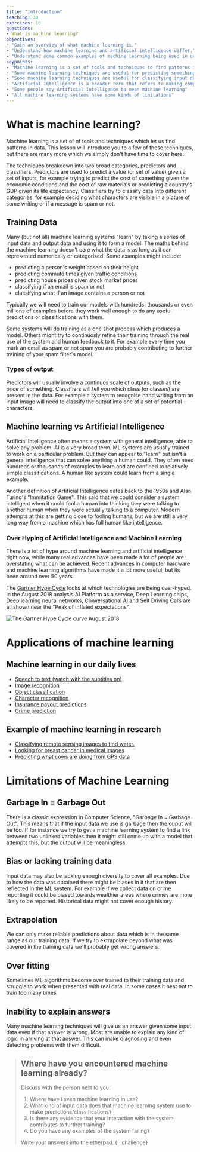 ```yaml
---
title: "Introduction"
teaching: 30
exercises: 10
questions:
- What is machine learning?
objectives:
- "Gain an overview of what machine learning is."
- "Understand how machine learning and artificial intelligence differ."
- "Understand some common examples of machine learning being used in our daily lives"
keypoints:
- "Machine learning is a set of tools and techniques to find patterns in data."
- "Some machine learning techniques are useful for predicting something given some input data."
- "Some machine learning techniques are useful for classifying input data and working out which class it belongs to."
- "Artificial Intelligence is a broader term that refers to making computers show human like intelligence."
- "Some people say Artificial Intelligence to mean machine learning"
- "All machine learning systems have some kinds of limitations"
---
```


# What is machine learning?

Machine learning is a set of of tools and techniques which let us find patterns in data. This lesson will introduce you to a few of these techniques, but there are many more which we simply don't have time to cover here. 

The techniques breakdown into two broad categories, predictors and classifiers. Predictors are used to predict a value (or set of value) given a set of inputs, for example trying to predict the cost of something given the economic conditions and the cost of raw materials or predicting a country's GDP given its life expectancy. Classifiers try to classify data into different categories, for example deciding what characters are visible in a picture of some writing or if a message is spam or not. 


## Training Data

Many (but not all) machine learning systems "learn" by taking a series of input data and output data and using it to form a model. The maths behind the machine learning doesn't care what the data is as long as it can represented numerically or categorised. Some examples might include:

* predicting a person's weight based on their height
* predicting commute times given traffic conditions
* predicting house prices given stock market prices
* classifying if an email is spam or not
* classifying what if an image contains a person or not


Typically we will need to train our models with hundreds, thousands or even millions of examples before they work well enough to do any useful predictions or classifications with them. 

Some systems will do training as a one shot process which produces a model. Others might try to continuosly refine their training through the real use of the system and human feedback to it. For example every time you mark an email as spam or not spam you are probably contributing to further training of your spam filter's model. 

### Types of output

Predictors will usually involve a continuos scale of outputs, such as the price of something. Classifiers will tell you which class (or classes) are present in the data. For example a system to recognise hand writing from an input image will need to classify the output into one of a set of potential characters. 


## Machine learning vs Artificial Intelligence

Artificial Intelligence often means a system with general intelligence, able to solve any problem. AI is a very broad term. ML systems are usually trained to work on a particular problem. But they can appear to "learn" but isn't a general intelligence that can solve anything a human could. They often need hundreds or thousands of examples to learn and are confined to relatively simple classifications. A human like system could learn from a single example. 

Another definition of Artificial Intelligence dates back to the 1950s and Alan Turing's "Immitation Game". This said that we could consider a system intelligent when it could fool a human into thinking they were talking to another human when they were actually talking to a computer. Modern attempts at this are getting close to fooling humans, but we are still a very long way from a machine which has full human like intelligence.

### Over Hyping of Artificial Intelligence and Machine Learning

There is a lot of hype around machine learning and artificial intelligence right now, while many real advances have been made a lot of people are overstating what can be achieved. Recent advances in computer hardware and machine learning algorithms have made it a lot more useful, but its been around over 50 years. 

The [Gartner Hype Cycle](https://www.gartner.com/en/research/methodologies/gartner-hype-cycle) looks at which technologies are being over-hyped. In the August 2018 analysis AI Platform as a service, Deep Learning chips, Deep learning neural networks, Conversational AI and Self Driving Cars are all shown near the "Peak of inflated expectations". 

![The Gartner Hype Cycle curve August 2018](https://blogs.gartner.com/smarterwithgartner/files/2018/08/PR_490866_5_Trends_in_the_Emerging_Tech_Hype_Cycle_2018_Hype_Cycle.png)

# Applications of machine learning

## Machine learning in our daily lives

 * [Speech to text (watch with the subtitles on)](https://www.youtube.com/watch?v=J3lYLphzAnw)
 * [Image recognition](https://www.youtube.com/watch?v=eve8DkkVdhI)
 * [Object classification](https://www.youtube.com/watch?v=VOC3huqHrss)
 * [Character recognition](https://www.youtube.com/watch?v=ocB8uDYXtt0)
 * [Insurance payout predictions](https://www.youtube.com/watch?v=Q3vknDOy6Bs)
 * [Crime prediction](https://www.youtube.com/watch?v=7Ly7yAzLDjA)


## Example of machine learning in research
 * [Classifying remote sensing images to find water.](https://pure.aber.ac.uk/portal/files/29140808/remotesensing_11_00593.pdf)
 * [Looking for breast cancer in medical images](https://pure.aber.ac.uk/portal/files/28421096/08003418.pdf)
 * [Predicting what cows are doing from GPS data](https://pure.aber.ac.uk/portal/files/6707587/JDS_DairyModel_Revised_2.docx)



# Limitations of Machine Learning

## Garbage In = Garbage Out

There is a classic expression in Computer Science, "Garbage In = Garbage Out". This means that if the input data we use is garbage then the ouput will be too. If for instance we try to get a machine learning system to find a link between two unlinked variables then it might still come up with a model that attempts this, but the output will be meaningless. 

## Bias or lacking training data

Input data may also be lacking enough diversity to cover all examples. Due to how the data was obtained there might be biases in it that are then reflected in the ML system. For example if we collect data on crime reporting it could be biased towards wealthier areas where crimes are more likely to be reported. Historical data might not cover enough history.

## Extrapolation

We can only make reliable predictions about data which is in the same range as our training data. If we try to extrapolate beyond what was covered in the training data we'll probably get wrong answers. 

## Over fitting

Sometimes ML algorithms become over trained to their training data and struggle to work when presented with real data. In some cases it best not to train too many times. 

## Inability to explain answers

Many machine learning techniques will give us an answer given some input data even if that answer is wrong. Most are unable to explain any kind of logic in arriving at that answer. This can make diagnosing and even detecting problems with them difficult. 

> ## Where have you encountered machine learning already?
>
> Discuss with the person next to you:
>
> 1. Where have I seen machine learning in use?
> 2. What kind of input data does that machine learning system use to make predictions/classifications?
> 3. Is there any evidence that your interaction with the system contributes to further training?
> 4. Do you have any examples of the system failing?
>
> Write your answers into the etherpad.
{: .challenge}

